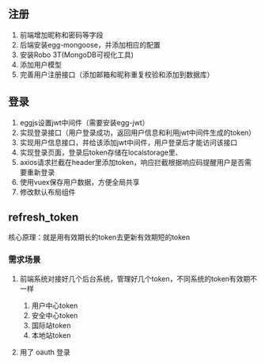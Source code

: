 ## 注册

1. 前端增加昵称和密码等字段
2. 后端安装egg-mongoose，并添加相应的配置
3. 安装Robo 3T(MongoDB可视化工具)
4. 添加用户模型
5. 完善用户注册接口（添加邮箱和昵称重复校验和添加到数据库）

## 登录

1. eggjs设置jwt中间件（需要安装egg-jwt）
2. 实现登录接口（用户登录成功，返回用户信息和利用jwt中间件生成的token）
3. 实现用户信息接口，并给该添加jwt中间件，用户登录后才能访问该接口
4. 实现登录页面，登录后token存储在localstorage里、
5. axios请求拦截在header里添加token，响应拦截根据响应码提醒用户是否需要重新登录
6. 使用vuex保存用户数据，方便全局共享
7. 修改默认布局组件


## refresh_token 

核心原理：就是用有效期长的token去更新有效期短的token

### 需求场景

1. 前端系统对接好几个后台系统，管理好几个token，不同系统的token有效期不一样
   1. 用户中心token
   2. 安全中心token
   3. 国际站token
   4. 本地站token

2. 用了 oauth 登录


